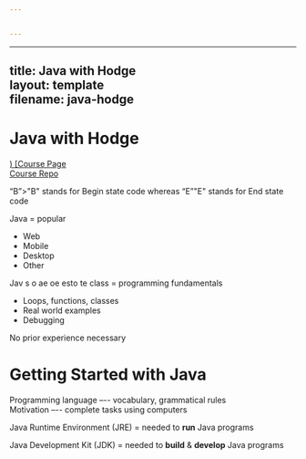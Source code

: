 ```yaml
---


---
```


<hr>
<h2 id="title-java-with-hodgelayout-templatefilename-java-hodge">title: Java with Hodge<br>
layout: template<br>
filename: java-hodge</h2>
<h1 id="java-with-hodge">Java with Hodge</h1>
<p><a href="https://www.linkedin.com/learning/learning-java-4/">)
[Course Page</a><br>
<a href="Repo](https://github.com/LinkedInLearning/learning-java-2825378">Course Repo</a><bCourse Repo
<blockquote>
<p>“B”>"B" stands for Begin state code whereas “E”"E" stands for End state code</p>
</blockquote>
<p>Java = popular</p>
<ul>
<li>Web</li>
<li>Mobile</li>
<li>Desktop</li>
<li>Other</li>
</ul>
<p>

Jav s o  ae oe esto te class = programming fundamentals</p>
<ul>
<li>Loops, functions, classes</li>
<li>Real world examples</li>
<li>Debugging</li>
</ul>
<p>No prior experience necessary</p>
<h1 id="what-is-java">

# Getting Started with Java</h1>
<p>
Programming language –-- vocabulary, grammatical rules<br>
Motivation –-- complete tasks using computers</p>
<p>

Java Runtime Environment (JRE) = needed to **run** Java programs</p>


Java Development Kit (JDK) = needed to **build** & **develop** Java programs
<!--stackedit_data:
eyJoaXN0b3J5IjpbLTE4MDY1MDE0ODcsMTgwMzE0NTM0OF19
-->
